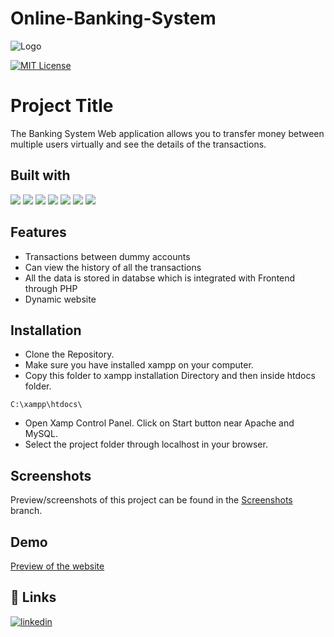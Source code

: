 # Online-Banking-System

![Logo](https://res.cloudinary.com/dcprg19es/image/upload/v1666507873/Miscellaneous/logo_czgnmx.svg)

[![MIT License](https://img.shields.io/badge/License-MIT-green.svg)](https://choosealicense.com/licenses/mit/)

# Project Title


The Banking System Web application allows you to transfer money between multiple users virtually and see the details of the transactions.

## Built with

<img src="https://img.shields.io/badge/HTML5-E34F26?style=for-the-badge&logo=html5&logoColor=white" /> <img src="https://img.shields.io/badge/CSS3-1572B6?style=for-the-badge&logo=css3&logoColor=white" /> <img src="https://img.shields.io/badge/PHP-777BB4?style=for-the-badge&logo=php&logoColor=white" /> <img src="https://img.shields.io/badge/MySQL-005C84?style=for-the-badge&logo=mysql&logoColor=white" /> <img src="https://img.shields.io/badge/JavaScript-323330?style=for-the-badge&logo=javascript&logoColor=F7DF1E" /> <img src="https://img.shields.io/badge/Xampp-F37623?style=for-the-badge&logo=xampp&logoColor=white" /> <img src="https://img.shields.io/badge/VSCode-0078D4?style=for-the-badge&logo=visual%20studio%20code&logoColor=white" />

## Features

- Transactions between dummy accounts
- Can view the history of all the transactions
- All the data is stored in databse which is integrated with Frontend through PHP
- Dynamic website 


## Installation

- Clone the Repository.
- Make sure you have installed xampp on your computer.
- Copy this folder to xampp installation Directory and then inside htdocs folder.
```
C:\xampp\htdocs\
```
- Open Xamp Control Panel. Click on Start button near Apache and MySQL.
- Select the project folder through localhost in your browser.
## Screenshots

Preview/screenshots of this project can be found in the [Screenshots](https://github.com/TheAlchemist75/Online-Banking-System/tree/main/Screenshots) branch.

## Demo

[Preview of the website](https://www.linkedin.com/posts/shubham-manur-629006194_task1-task3-webdevelopment-activity-6855434943452065792-yPxO?utm_source=share&utm_medium=member_desktop)

## 🔗 Links
[![linkedin](https://img.shields.io/badge/linkedin-0A66C2?style=for-the-badge&logo=linkedin&logoColor=white)](https://www.linkedin.com/in/shubham-manur-629006194/)
